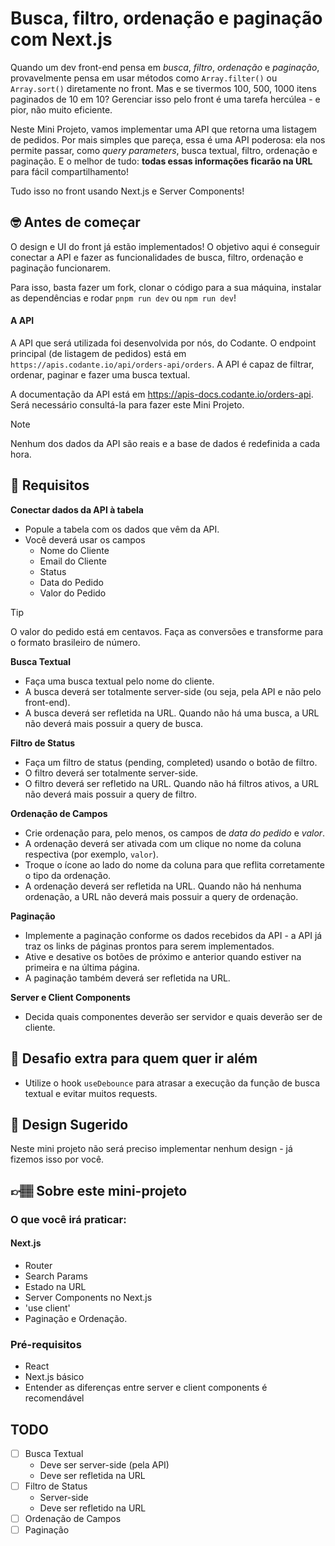# Busca, filtro, ordenação e paginação com Next.js

Quando um dev front-end pensa em _busca_, _filtro_, _ordenação_ e _paginação_, provavelmente pensa em usar métodos como `Array.filter()` ou `Array.sort()` diretamente no front. Mas e se tivermos 100, 500, 1000 itens paginados de 10 em 10? Gerenciar isso pelo front é uma tarefa hercúlea - e pior, não muito eficiente.

Neste Mini Projeto, vamos implementar uma API que retorna uma listagem de pedidos. Por mais simples que pareça, essa é uma API poderosa: ela nos permite passar, como _query parameters_, busca textual, filtro, ordenação e paginação. E o melhor de tudo: **todas essas informações ficarão na URL** para fácil compartilhamento!

Tudo isso no front usando Next.js e Server Components!

## 🤓 Antes de começar

O design e UI do front já estão implementados! O objetivo aqui é conseguir conectar a API e fazer as funcionalidades de busca, filtro, ordenação e paginação funcionarem.

Para isso, basta fazer um fork, clonar o código para a sua máquina, instalar as dependências e rodar `pnpm run dev` ou `npm run dev`!

#### A API

A API que será utilizada foi desenvolvida por nós, do Codante. O endpoint principal (de listagem de pedidos) está em `https://apis.codante.io/api/orders-api/orders`. A API é capaz de filtrar, ordenar, paginar e fazer uma busca textual.

A documentação da API está em <a target="_blank" href="https://apis-docs.codante.io/orders-api">https://apis-docs.codante.io/orders-api</a>. Será necessário consultá-la para fazer este Mini Projeto.

> [!NOTE]    
> Nenhum dos dados da API são reais e a base de dados é redefinida a cada hora.

## 🔨 Requisitos

**Conectar dados da API à tabela**

- Popule a tabela com os dados que vêm da API.
- Você deverá usar os campos
  - Nome do Cliente
  - Email do Cliente
  - Status
  - Data do Pedido
  - Valor do Pedido

> [!TIP]  
> O valor do pedido está em centavos. Faça as conversões e transforme para o formato brasileiro de número.  

**Busca Textual**

- Faça uma busca textual pelo nome do cliente.
- A busca deverá ser totalmente server-side (ou seja, pela API e não pelo front-end).
- A busca deverá ser refletida na URL. Quando não há uma busca, a URL não deverá mais possuir a query de busca.

**Filtro de Status**

- Faça um filtro de status (pending, completed) usando o botão de filtro.
- O filtro deverá ser totalmente server-side.
- O filtro deverá ser refletido na URL. Quando não há filtros ativos, a URL não deverá mais possuir a query de filtro.

**Ordenação de Campos**

- Crie ordenação para, pelo menos, os campos de _data do pedido_ e _valor_.
- A ordenação deverá ser ativada com um clique no nome da coluna respectiva (por exemplo, `valor`).
- Troque o ícone ao lado do nome da coluna para que reflita corretamente o tipo da ordenação.
- A ordenação deverá ser refletida na URL. Quando não há nenhuma ordenação, a URL não deverá mais possuir a query de ordenação.

**Paginação**

- Implemente a paginação conforme os dados recebidos da API - a API já traz os links de páginas prontos para serem implementados.
- Ative e desative os botões de próximo e anterior quando estiver na primeira e na última página.
- A paginação também deverá ser refletida na URL.

**Server e Client Components**

- Decida quais componentes deverão ser servidor e quais deverão ser de cliente.

## 🔨 Desafio extra para quem quer ir além

- Utilize o hook `useDebounce` para atrasar a execução da função de busca textual e evitar muitos requests.

## 🎨 Design Sugerido

Neste mini projeto não será preciso implementar nenhum design - já fizemos isso por você.

## 👉🏽 Sobre este mini-projeto

### O que você irá praticar:

#### Next.js

- Router
- Search Params
- Estado na URL
- Server Components no Next.js
- 'use client' 
- Paginação e Ordenação. 

### Pré-requisitos

- React
- Next.js básico
- Entender as diferenças entre server e client components é recomendável

## TODO
- [ ] Busca Textual
  - Deve ser server-side (pela API)
  - Deve ser refletida na URL
- [ ] Filtro de Status
  - Server-side
  - Deve ser refletido na URL
- [ ] Ordenação de Campos
- [ ] Paginação
